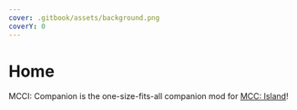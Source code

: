 ```yaml
---
cover: .gitbook/assets/background.png
coverY: 0
---
```


# Home

MCCI: Companion is the one-size-fits-all companion mod for [MCC: Island](https://mccisland.net)!
